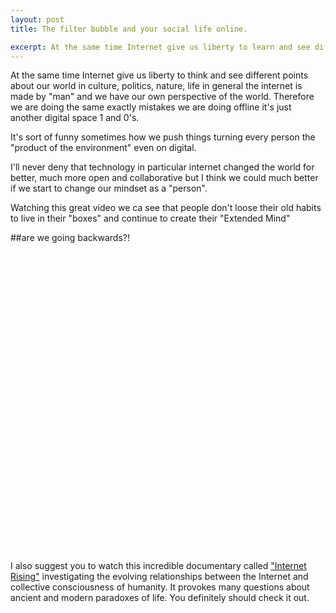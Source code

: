 ```yaml
---
layout: post
title: The filter bubble and your social life online.

excerpt: At the same time Internet give us liberty to learn and see different things about our world, about cultures, politics, nature, life in general...
---
```

 
At the same time Internet give us liberty to think and see different points about our world in culture, politics, nature, life in general the internet is made by "man" and we have our own perspective of the world.
Therefore we are doing the same exactly mistakes we are doing offline it's just another digital space 1 and 0's.

It's sort of funny sometimes how we push things turning every person the "product of the environment" even on digital.

I'll never deny that technology in particular internet changed the world for better, much more open and collaborative but I think we could much better if we start to change our mindset as a "person".

Watching this great video we ca see that people don't loose their old habits to live in their "boxes" and continue to create their "Extended Mind"

##are we going backwards?!

<object width="853" height="480"><param name="movie" value="http://www.youtube.com/v/B8ofWFx525s?version=3&amp;hl=en_US"></param><param name="allowFullScreen" value="true"></param><param name="allowscriptaccess" value="always"></param><embed src="http://www.youtube.com/v/B8ofWFx525s?version=3&amp;hl=en_US" type="application/x-shockwave-flash" width="853" height="480" allowscriptaccess="always" allowfullscreen="true"></embed></object>

I also suggest you to watch this incredible documentary called <a href="http://internetrising.net/" title="internet rising" target="_blanc">"Internet Rising"</a> investigating the evolving relationships between the Internet and collective consciousness of humanity. It provokes many questions about ancient and modern paradoxes of life. You definitely should check it out.




